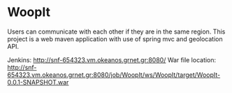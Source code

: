 # WoopIt

Users can communicate with each other if they are in the same region.
This project is a web maven application with use of spring mvc and geolocation API.

Jenkins: http://snf-654323.vm.okeanos.grnet.gr:8080/
War file location: http://snf-654323.vm.okeanos.grnet.gr:8080/job/WoopIt/ws/WoopIt/target/WoopIt-0.0.1-SNAPSHOT.war
